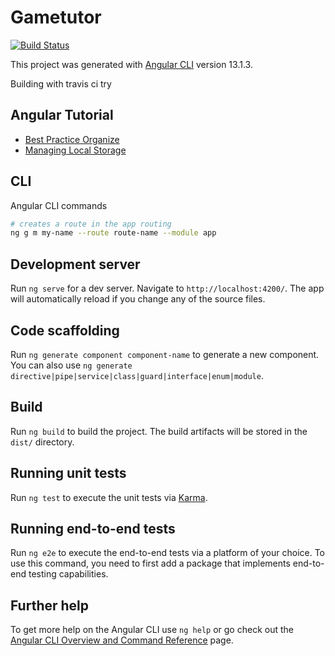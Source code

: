 # Gametutor

[![Build Status](https://app.travis-ci.com/mistadave/gametutor.svg?branch=master)](https://app.travis-ci.com/mistadave/gametutor)


This project was generated with [Angular CLI](https://github.com/angular/angular-cli) version 13.1.3.

Building with travis ci try

## Angular Tutorial

* [Best Practice Organize](https://medium.com/dev-jam/5-tips-best-practices-to-organize-your-angular-project-e900db08702e)
* [Managing Local Storage](https://blog.briebug.com/blog/managing-local-storage-in-angular)

## CLI

Angular CLI commands

```bash
# creates a route in the app routing
ng g m my-name --route route-name --module app
```

## Development server

Run `ng serve` for a dev server. Navigate to `http://localhost:4200/`. The app will automatically reload if you change any of the source files.

## Code scaffolding

Run `ng generate component component-name` to generate a new component. You can also use `ng generate directive|pipe|service|class|guard|interface|enum|module`.

## Build

Run `ng build` to build the project. The build artifacts will be stored in the `dist/` directory.

## Running unit tests

Run `ng test` to execute the unit tests via [Karma](https://karma-runner.github.io).

## Running end-to-end tests

Run `ng e2e` to execute the end-to-end tests via a platform of your choice. To use this command, you need to first add a package that implements end-to-end testing capabilities.

## Further help

To get more help on the Angular CLI use `ng help` or go check out the [Angular CLI Overview and Command Reference](https://angular.io/cli) page.

